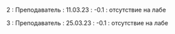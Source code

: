 2 : Преподаватель : 11.03.23 : -0.1 : отсутствие на лабе

3 : Преподаватель : 25.03.23 : -0.1 : отсутствие на лабе

